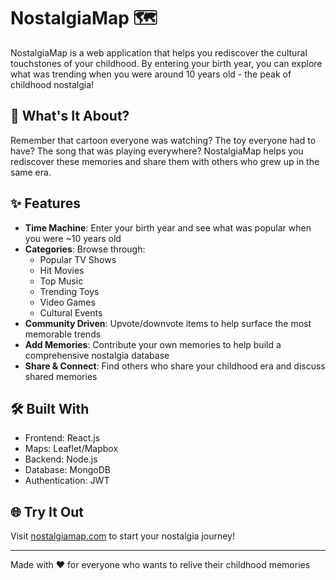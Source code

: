 # NostalgiaMap 🗺️

NostalgiaMap is a web application that helps you rediscover the cultural touchstones of your childhood. By entering your birth year, you can explore what was trending when you were around 10 years old - the peak of childhood nostalgia!

## 🌟 What's It About?

Remember that cartoon everyone was watching? The toy everyone had to have? The song that was playing everywhere? NostalgiaMap helps you rediscover these memories and share them with others who grew up in the same era.

## ✨ Features

- **Time Machine**: Enter your birth year and see what was popular when you were ~10 years old
- **Categories**: Browse through:
  - Popular TV Shows
  - Hit Movies
  - Top Music
  - Trending Toys
  - Video Games
  - Cultural Events
- **Community Driven**: Upvote/downvote items to help surface the most memorable trends
- **Add Memories**: Contribute your own memories to help build a comprehensive nostalgia database
- **Share & Connect**: Find others who share your childhood era and discuss shared memories

## 🛠️ Built With

- Frontend: React.js
- Maps: Leaflet/Mapbox
- Backend: Node.js
- Database: MongoDB
- Authentication: JWT

## 🌐 Try It Out

Visit [nostalgiamap.com](https://nostalgiamap.com) to start your nostalgia journey!

---

Made with ❤️ for everyone who wants to relive their childhood memories